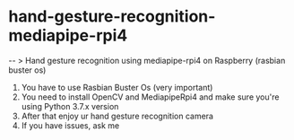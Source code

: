 # hand-gesture-recognition-mediapipe-rpi4
-- > Hand gesture recognition using mediapipe-rpi4 on Raspberry (rasbian buster os)

1. You have to use Rasbian Buster Os (very important)
2. You need to install OpenCV and MediapipeRpi4 and make sure you're using Python 3.7.x version
3. After that enjoy ur hand gesture recognition camera
4. If you have issues, ask me
